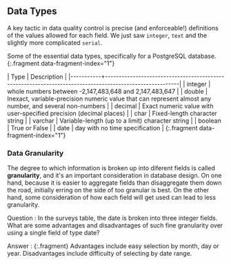 ---
---

## Data Types

A key tactic in data quality control is precise (and enforceable!) definitions of the values allowed for each field.
We just saw `integer`, `text` and the slightly more complicated `serial`.

Some of the essential data types, specifically for a PostgreSQL database.
{:.fragment data-fragment-index="1"}

| Type      | Description                                                                                             |
|-----------+---------------------------------------------------------------------------------------------------------|
| integer   | whole numbers between -2,147,483,648 and 2,147,483,647                                                  |
| double    | Inexact, variable-precision numeric value that can represent almost any number, and several non-numbers |
| decimal   | Exact numeric value with user-specified precision (decimal places)                                      |
| char      | Fixed-length character string                                                                           |
| varchar   | Variable-length (up to a limit) character string                                                        |
| boolean   | True or False                                                                                           |
| date      | day with no time specification                                                                          |
{:.fragment data-fragment-index="1"}

<!--split-->

### Data Granularity

The degree to which information is broken up into diferent fields is called **granularity**, and it's an important consideration in database design.
On one hand, because it is easier to aggregate fields than disaggregate them down the road, initially erring on the side of too granular is best.
On the other hand, some consideration of how each field will get used can lead to less granularity.

Question
: In the surveys table, the date is broken into three integer fields. What are some advantages and disadvantages of such fine granularity over using a single field of type date?

Answer
: {:.fragment} Advantages include easy selection by month, day or year. Disadvantages include difficulty of selecting by date range.
